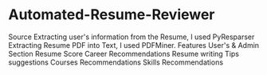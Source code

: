 # Automated-Resume-Reviewer
Source
Extracting user's information from the Resume, I used PyResparser
Extracting Resume PDF into Text, I used PDFMiner.
Features
User's & Admin Section
Resume Score
Career Recommendations
Resume writing Tips suggestions
Courses Recommendations
Skills Recommendations
